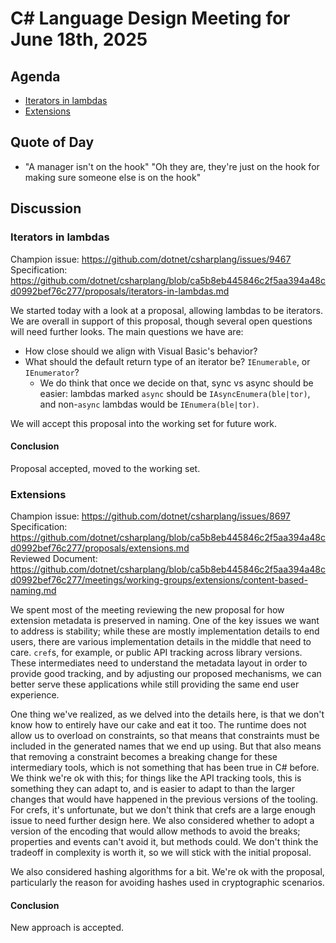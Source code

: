 # C# Language Design Meeting for June 18th, 2025

## Agenda

- [Iterators in lambdas](#iterators-in-lambdas)
- [Extensions](#extensions)

## Quote of Day

- "A manager isn't on the hook" "Oh they are, they're just on the hook for making sure someone else is on the hook"

## Discussion

### Iterators in lambdas

Champion issue: https://github.com/dotnet/csharplang/issues/9467  
Specification: https://github.com/dotnet/csharplang/blob/ca5b8eb445846c2f5aa394a48cd0992bef76c277/proposals/iterators-in-lambdas.md

We started today with a look at a proposal, allowing lambdas to be iterators. We are overall in support of this proposal, though several
open questions will need further looks. The main questions we have are:

* How close should we align with Visual Basic's behavior?
* What should the default return type of an iterator be? `IEnumerable`, or `IEnumerator`?
    * We do think that once we decide on that, sync vs async should be easier: lambdas marked `async` should be `IAsyncEnumera(ble|tor)`,
      and non-`async` lambdas would be `IEnumera(ble|tor)`.

We will accept this proposal into the working set for future work.

#### Conclusion

Proposal accepted, moved to the working set.

### Extensions

Champion issue: https://github.com/dotnet/csharplang/issues/8697  
Specification: https://github.com/dotnet/csharplang/blob/ca5b8eb445846c2f5aa394a48cd0992bef76c277/proposals/extensions.md  
Reviewed Document: https://github.com/dotnet/csharplang/blob/ca5b8eb445846c2f5aa394a48cd0992bef76c277/meetings/working-groups/extensions/content-based-naming.md

We spent most of the meeting reviewing the new proposal for how extension metadata is preserved in naming. One of the key issues we want to address is stability; while these
are mostly implementation details to end users, there are various implementation details in the middle that need to care. `cref`s, for example, or public API tracking across
library versions. These intermediates need to understand the metadata layout in order to provide good tracking, and by adjusting our proposed mechanisms, we can better serve
these applications while still providing the same end user experience.

One thing we've realized, as we delved into the details here, is that we don't know how to entirely have our cake and eat it too. The runtime does not allow us to overload on
constraints, so that means that constraints must be included in the generated names that we end up using. But that also means that removing a constraint becomes a breaking
change for these intermediary tools, which is not something that has been true in C# before. We think we're ok with this; for things like the API tracking tools, this is
something they can adapt to, and is easier to adapt to than the larger changes that would have happened in the previous versions of the tooling. For crefs, it's unfortunate,
but we don't think that crefs are a large enough issue to need further design here. We also considered whether to adopt a version of the encoding that would allow methods to
avoid the breaks; properties and events can't avoid it, but methods could. We don't think the tradeoff in complexity is worth it, so we will stick with the initial proposal.

We also considered hashing algorithms for a bit. We're ok with the proposal, particularly the reason for avoiding hashes used in cryptographic scenarios.

#### Conclusion

New approach is accepted.
